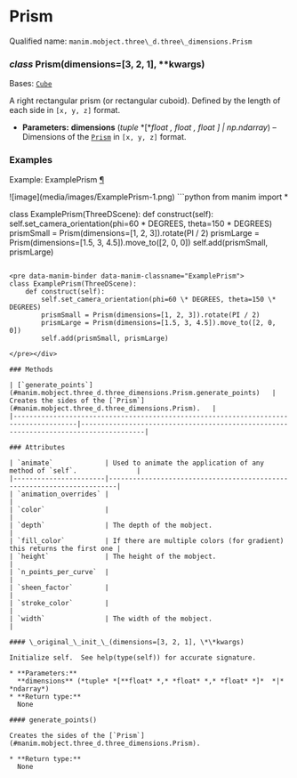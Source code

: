 # Prism

Qualified name: `manim.mobject.three\_d.three\_dimensions.Prism`

### *class* Prism(dimensions=[3, 2, 1], \*\*kwargs)

Bases: [`Cube`](manim.mobject.three_d.three_dimensions.Cube.md#manim.mobject.three_d.three_dimensions.Cube)

A right rectangular prism (or rectangular cuboid).
Defined by the length of each side in `[x, y, z]` format.

* **Parameters:**
  **dimensions** (*tuple* *[**float* *,* *float* *,* *float* *]*  *|* *np.ndarray*) – Dimensions of the [`Prism`](#manim.mobject.three_d.three_dimensions.Prism) in `[x, y, z]` format.

### Examples

<div id="exampleprism" class="admonition admonition-manim-example">
<p class="admonition-title">Example: ExamplePrism <a class="headerlink" href="#exampleprism">¶</a></p>![image](media/images/ExamplePrism-1.png)
```python
from manim import *

class ExamplePrism(ThreeDScene):
    def construct(self):
        self.set_camera_orientation(phi=60 * DEGREES, theta=150 * DEGREES)
        prismSmall = Prism(dimensions=[1, 2, 3]).rotate(PI / 2)
        prismLarge = Prism(dimensions=[1.5, 3, 4.5]).move_to([2, 0, 0])
        self.add(prismSmall, prismLarge)
```

<pre data-manim-binder data-manim-classname="ExamplePrism">
class ExamplePrism(ThreeDScene):
    def construct(self):
        self.set_camera_orientation(phi=60 \* DEGREES, theta=150 \* DEGREES)
        prismSmall = Prism(dimensions=[1, 2, 3]).rotate(PI / 2)
        prismLarge = Prism(dimensions=[1.5, 3, 4.5]).move_to([2, 0, 0])
        self.add(prismSmall, prismLarge)

</pre></div>

### Methods

| [`generate_points`](#manim.mobject.three_d.three_dimensions.Prism.generate_points)   | Creates the sides of the [`Prism`](#manim.mobject.three_d.three_dimensions.Prism).   |
|--------------------------------------------------------------------------------------|--------------------------------------------------------------------------------------|

### Attributes

| `animate`             | Used to animate the application of any method of `self`.               |
|-----------------------|------------------------------------------------------------------------|
| `animation_overrides` |                                                                        |
| `color`               |                                                                        |
| `depth`               | The depth of the mobject.                                              |
| `fill_color`          | If there are multiple colors (for gradient) this returns the first one |
| `height`              | The height of the mobject.                                             |
| `n_points_per_curve`  |                                                                        |
| `sheen_factor`        |                                                                        |
| `stroke_color`        |                                                                        |
| `width`               | The width of the mobject.                                              |

#### \_original_\_init_\_(dimensions=[3, 2, 1], \*\*kwargs)

Initialize self.  See help(type(self)) for accurate signature.

* **Parameters:**
  **dimensions** (*tuple* *[**float* *,* *float* *,* *float* *]*  *|* *ndarray*)
* **Return type:**
  None

#### generate_points()

Creates the sides of the [`Prism`](#manim.mobject.three_d.three_dimensions.Prism).

* **Return type:**
  None
